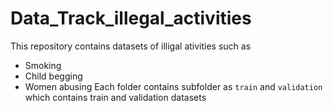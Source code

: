 # Data_Track_illegal_activities
This repository contains datasets of illigal ativities such as

* Smoking
* Child begging 
* Women abusing
Each folder contains subfolder as `train` and `validation` which contains train and validation datasets
